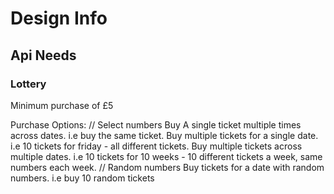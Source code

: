 # Design Info

## Api Needs

### Lottery

Minimum purchase of £5

Purchase Options:
// Select numbers
Buy A single ticket multiple times across dates. i.e buy the same ticket. 
Buy multiple tickets for a single date. i.e 10 tickets for friday - all different tickets.
Buy multiple tickets across multiple dates. i.e 10 tickets for 10 weeks - 10 different tickets a week, same numbers each week.
// Random numbers
Buy tickets for a date with random numbers. i.e buy 10 random tickets
